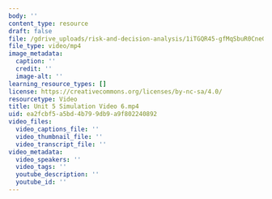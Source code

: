 ```yaml
---
body: ''
content_type: resource
draft: false
file: /gdrive_uploads/risk-and-decision-analysis/1iTGQR45-gfMqSbuR0CneGB__GSC_xh_d/unit-5-simulation-video-6.mp4
file_type: video/mp4
image_metadata:
  caption: ''
  credit: ''
  image-alt: ''
learning_resource_types: []
license: https://creativecommons.org/licenses/by-nc-sa/4.0/
resourcetype: Video
title: Unit 5 Simulation Video 6.mp4
uid: ea2fcbf5-a5bd-4b79-9db9-a9f802240892
video_files:
  video_captions_file: ''
  video_thumbnail_file: ''
  video_transcript_file: ''
video_metadata:
  video_speakers: ''
  video_tags: ''
  youtube_description: ''
  youtube_id: ''
---
```

